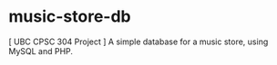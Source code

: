 music-store-db
==============

[ UBC CPSC 304 Project ] A simple database for a music store, using MySQL and PHP.
